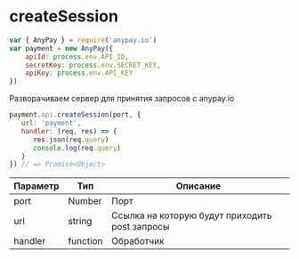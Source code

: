 # createSession

```js
var { AnyPay } = require('anypay.io')
var payment = new AnyPay({
    apiId: process.env.API_ID,
    secretKey: process.env.SECRET_KEY,
    apiKey: process.env.API_KEY
})
```

Разворачиваем сервер для принятия запросов с anypay.io

```js
payment.api.createSession(port, {
   url: 'payment',
   handler: (req, res) => {
      res.json(req.query)
      console.log(req.query)
   }
}) // => Promise<Object>
```

| Параметр | Тип | Описание |
|------------------|-------|------------------|
| port | Number | Порт |
| url | string | Ссылка на которую будут приходить post запросы |
| handler | function | Обработчик |
